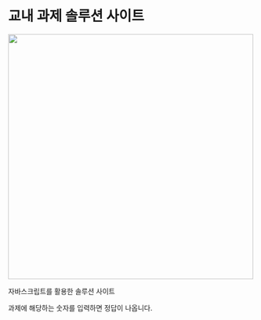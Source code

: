 # 교내 과제 솔루션 사이트

<a href="https://www.youtube.com/watch?v=mK-msZjBlik">
  <img src="https://user-images.githubusercontent.com/17216693/111898362-dc2b7700-8a68-11eb-99b9-2c071d20081f.png" width="500">
</a>

자바스크립트를 활용한 솔루션 사이트

과제에 해당하는 숫자를 입력하면 정답이 나옵니다.
